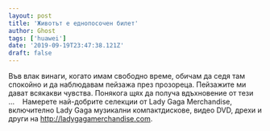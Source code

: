 ```yaml
---
layout: post
title: 'Животът е еднопосочен билет'
author: Ghost
tags: ['huawei']
date: '2019-09-19T23:47:38.121Z'
draft: false
---
```


Във влак винаги, когато имам свободно време, обичам да седя там спокойно и да наблюдавам пейзажа през прозореца. Пейзажите ми дават всякакви чувства. Понякога щях да получа вдъхновение от тези ...    Намерете най-добрите селекции от Lady Gaga Merchandise, включително Lady Gaga музикални компактдискове, видео DVD, дрехи и други на http://ladygagamerchandise.com.
